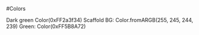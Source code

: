 #Colors

Dark green Color(0xFF2a3f34)
Scaffold BG: Color.fromARGB(255, 245, 244, 239)
Green: Color(0xFF5B8A72)
